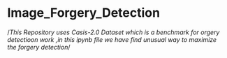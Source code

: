 # Image_Forgery_Detection
/*This Repository uses Casis-2.0 Dataset which is a benchmark for orgery detectioon work ,in this ipynb file we have find unusual way to maximize the forgery detection*/
